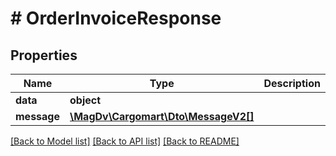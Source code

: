 # # OrderInvoiceResponse

## Properties

Name | Type | Description | Notes
------------ | ------------- | ------------- | -------------
**data** | **object** |  | [optional]
**message** | [**\MagDv\Cargomart\Dto\MessageV2[]**](MessageV2.md) |  | [optional]

[[Back to Model list]](../../README.md#models) [[Back to API list]](../../README.md#endpoints) [[Back to README]](../../README.md)

